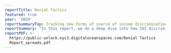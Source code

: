 ```yaml
---
reportTitle: Denial Tactics
featured: true
year: '2024'
reportSummaryTop: Tracking new forms of source of income discrimination in New York City
reportSummary: "In this report, we do a deep dive into how SOI discrimination operates on the ground in New York City. We illustrate how landlords and brokers have developed increasingly sophisticated tactics to fly under the radar and evade enforcement. We find that corporate landlords are the primary drivers of SOI discrimination, and are less likely to incriminate themselves directly than mom and pop landlords. The discriminator’s toolbox is vast and diverse - preying on people’s desperation through scams, steering voucher holders away from coveted neighborhoods, and requesting exclusionary credit scores is just a sample of the more than 20 discriminatory practices we catalog. We also explore additional factors that feed into and exacerbate discrimination. Housing supply constraints, poorly administered voucher programs, and widespread stigma and racism create the perfect storm for discrimination to thrive.\_We join our partners in this movement in calling for drastically increasing penalties for discriminators, revoking broker licenses, banning credit checks and minimum income requirements for voucher holders, and investing in the NYC Commission on Human Rights to help New Yorkers enforce their rights. In addition, voucher holders should be treated like any cash paying tenant - implementing flexible payment standards and streamlining the administration of voucher programs would promote normalizing tenancy regardless of source of income."
reportPDF: >-
  https://public-unlock.nyc3.digitaloceanspaces.com/Denial Tactics
  Report_spreads.pdf
---
```


